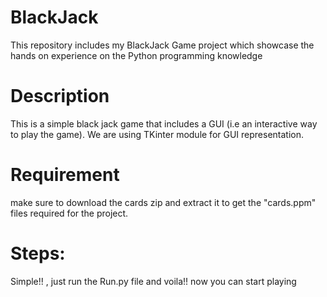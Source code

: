 # BlackJack


This repository includes my BlackJack Game project which showcase the hands on experience on the Python programming knowledge


# Description

This is a simple black jack game that includes a GUI (i.e an interactive way to play the game). We are using TKinter module for GUI representation.

# Requirement

make sure to download the cards zip and extract it to get the "cards.ppm" files required for the project.

# Steps:

Simple!! , just run the Run.py file and voila!!
now you can start playing
